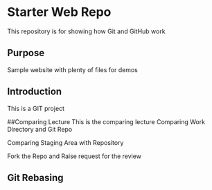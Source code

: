 # Starter Web Repo

This repository is for showing how Git and GitHub work

## Purpose

Sample website with plenty of files for demos

## Introduction
This is a GIT project

##Comparing Lecture
This is the comparing lecture
Comparing Work Directory and Git Repo

Comparing Staging Area with Repository

Fork the Repo and Raise request for the review
## Git Rebasing
